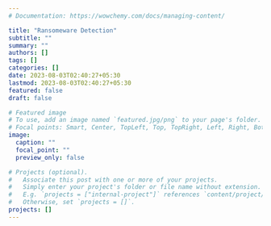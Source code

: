 ```yaml
---
# Documentation: https://wowchemy.com/docs/managing-content/

title: "Ransomeware Detection"
subtitle: ""
summary: ""
authors: []
tags: []
categories: []
date: 2023-08-03T02:40:27+05:30
lastmod: 2023-08-03T02:40:27+05:30
featured: false
draft: false

# Featured image
# To use, add an image named `featured.jpg/png` to your page's folder.
# Focal points: Smart, Center, TopLeft, Top, TopRight, Left, Right, BottomLeft, Bottom, BottomRight.
image:
  caption: ""
  focal_point: ""
  preview_only: false

# Projects (optional).
#   Associate this post with one or more of your projects.
#   Simply enter your project's folder or file name without extension.
#   E.g. `projects = ["internal-project"]` references `content/project/deep-learning/index.md`.
#   Otherwise, set `projects = []`.
projects: []
---
```

